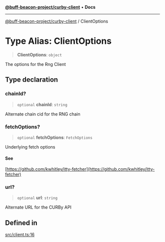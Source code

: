 [**@buff-beacon-project/curby-client**](../index.md) • **Docs**

***

[@buff-beacon-project/curby-client](../index.md) / ClientOptions

# Type Alias: ClientOptions

> **ClientOptions**: `object`

The options for the Rng Client

## Type declaration

### chainId?

> `optional` **chainId**: `string`

Alternate chain cid for the RNG chain

### fetchOptions?

> `optional` **fetchOptions**: `FetchOptions`

Underlying fetch options

#### See

[https://github.com/kwhitley/itty-fetcher](https://github.com/kwhitley/itty-fetcher)

### url?

> `optional` **url**: `string`

Alternate URL for the CURBy API

## Defined in

[src/client.ts:16](https://github.com/buff-beacon-project/curby-js-client/blob/d961ea8fc79685bb955a01063f4c2d40db48941d/src/client.ts#L16)
